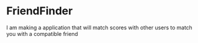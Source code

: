 # FriendFinder
I am making a application that will match scores with other users to match you with a compatible friend

